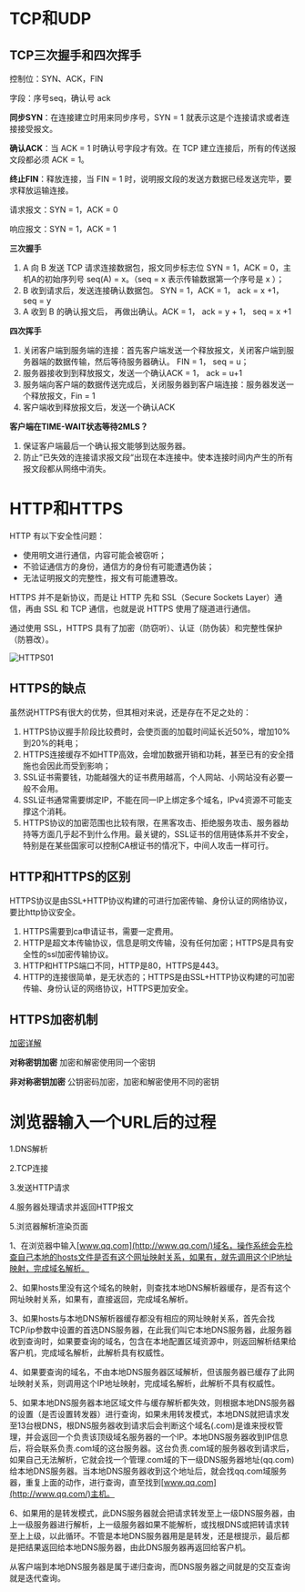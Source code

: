 # TCP和UDP



## TCP三次握手和四次挥手

控制位：SYN、ACK，FIN

字段：序号seq，确认号 ack

**同步SYN**：在连接建立时用来同步序号，SYN = 1 就表示这是个连接请求或者连接接受报文。

**确认ACK**：当 ACK = 1 时确认号字段才有效。在 TCP 建立连接后，所有的传送报文段都必须 ACK = 1。

**终止FIN**：释放连接，当 FIN = 1 时，说明报文段的发送方数据已经发送完毕，要求释放运输连接。

请求报文：SYN = 1，ACK = 0

响应报文：SYN = 1，ACK = 1



**三次握手**

1. A 向 B 发送 TCP 请求连接数据包，报文同步标志位 SYN = 1，ACK = 0，主机A的初始序列号 seq(A) = x。（seq = x 表示传输数据第一个序号是 x ）；
2. B 收到请求后，发送连接确认数据包。 SYN = 1，ACK = 1， ack = x +1， seq  = y
3. A 收到 B 的确认报文后， 再做出确认。ACK = 1， ack = y + 1， seq  = x +1



**四次挥手**

1. 关闭客户端到服务端的连接：首先客户端发送一个释放报文，关闭客户端到服务器端的数据传输，然后等待服务器确认。 FIN = 1， seq = u；
2. 服务器接收到到释放报文，发送一个确认ACK = 1， ack  = u+1
3. 服务端向客户端的数据传送完成后，关闭服务器到客户端连接：服务器发送一个释放报文，Fin = 1
4. 客户端收到释放报文后，发送一个确认ACK



**客户端在TIME-WAIT状态等待2MLS？**

1. 保证客户端最后一个确认报文能够到达服务器。
2. 防止“已失效的连接请求报文段“出现在本连接中。使本连接时间内产生的所有报文段都从网络中消失。





# HTTP和HTTPS

HTTP 有以下安全性问题：

- 使用明文进行通信，内容可能会被窃听；
- 不验证通信方的身份，通信方的身份有可能遭遇伪装；
- 无法证明报文的完整性，报文有可能遭篡改。

HTTPS 并不是新协议，而是让 HTTP 先和 SSL（Secure Sockets Layer）通信，再由 SSL 和 TCP 通信，也就是说 HTTPS 使用了隧道进行通信。

通过使用 SSL，HTTPS 具有了加密（防窃听）、认证（防伪装）和完整性保护（防篡改）。

![HTTPS01](E:\notes\pictures\HTTPS01.jpg)





## HTTPS的缺点

虽然说HTTPS有很大的优势，但其相对来说，还是存在不足之处的：

1. HTTPS协议握手阶段比较费时，会使页面的加载时间延长近50%，增加10%到20%的耗电；
2. HTTPS连接缓存不如HTTP高效，会增加数据开销和功耗，甚至已有的安全措施也会因此而受到影响；
3. SSL证书需要钱，功能越强大的证书费用越高，个人网站、小网站没有必要一般不会用。
4. SSL证书通常需要绑定IP，不能在同一IP上绑定多个域名，IPv4资源不可能支撑这个消耗。
5. HTTPS协议的加密范围也比较有限，在黑客攻击、拒绝服务攻击、服务器劫持等方面几乎起不到什么作用。最关键的，SSL证书的信用链体系并不安全，特别是在某些国家可以控制CA根证书的情况下，中间人攻击一样可行。





## HTTP和HTTPS的区别

HTTPS协议是由SSL+HTTP协议构建的可进行加密传输、身份认证的网络协议，要比http协议安全。

1. HTTPS需要到ca申请证书，需要一定费用。
2. HTTP是超文本传输协议，信息是明文传输，没有任何加密；HTTPS是具有安全性的ssl加密传输协议。
3. HTTP和HTTPS端口不同，HTTP是80，HTTPS是443。
4. HTTP的连接很简单，是无状态的；HTTPS是由SSL+HTTP协议构建的可加密传输、身份认证的网络协议，HTTPS更加安全。







## HTTPS加密机制

[加密详解](https://www.cnblogs.com/sxiszero/p/11133747.html#1-https-%E6%A6%82%E8%BF%B0)

**对称密钥加密**
	加密和解密使用同一个密钥

**非对称密钥加密**
	公钥密码加密，加密和解密使用不同的密钥







# 浏览器输入一个URL后的过程

1.DNS解析 

2.TCP连接 

3.发送HTTP请求

 4.服务器处理请求并返回HTTP报文

 5.浏览器解析渲染页面



1、在浏览器中输入[www.qq.com](http://www.qq.com/)域名，操作系统会先检查自己本地的hosts文件是否有这个网址映射关系，如果有，就先调用这个IP地址映射，完成域名解析。

2、如果hosts里没有这个域名的映射，则查找本地DNS解析器缓存，是否有这个网址映射关系，如果有，直接返回，完成域名解析。

3、如果hosts与本地DNS解析器缓存都没有相应的网址映射关系，首先会找TCP/ip参数中设置的首选DNS服务器，在此我们叫它本地DNS服务器，此服务器收到查询时，如果要查询的域名，包含在本地配置区域资源中，则返回解析结果给客户机，完成域名解析，此解析具有权威性。

4、如果要查询的域名，不由本地DNS服务器区域解析，但该服务器已缓存了此网址映射关系，则调用这个IP地址映射，完成域名解析，此解析不具有权威性。

5、如果本地DNS服务器本地区域文件与缓存解析都失效，则根据本地DNS服务器的设置（是否设置转发器）进行查询，如果未用转发模式，本地DNS就把请求发至13台根DNS，根DNS服务器收到请求后会判断这个域名(.com)是谁来授权管理，并会返回一个负责该顶级域名服务器的一个IP。本地DNS服务器收到IP信息后，将会联系负责.com域的这台服务器。这台负责.com域的服务器收到请求后，如果自己无法解析，它就会找一个管理.com域的下一级DNS服务器地址(qq.com)给本地DNS服务器。当本地DNS服务器收到这个地址后，就会找qq.com域服务器，重复上面的动作，进行查询，直至找到[www.qq.com](http://www.qq.com/)主机。

6、如果用的是转发模式，此DNS服务器就会把请求转发至上一级DNS服务器，由上一级服务器进行解析，上一级服务器如果不能解析，或找根DNS或把转请求转至上上级，以此循环。不管是本地DNS服务器用是是转发，还是根提示，最后都是把结果返回给本地DNS服务器，由此DNS服务器再返回给客户机。

从客户端到本地DNS服务器是属于递归查询，而DNS服务器之间就是的交互查询就是迭代查询。